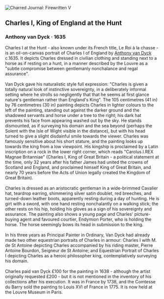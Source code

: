 <div class="artwork-of-the-day">
  <div class="container">
    <div class="img-wrapper">
      <img
        src="https://uploads7.wikiart.org/images/anthony-van-dyck/charles-i-king-of-england-at-the-hunt.jpg!Large.jpg"
        alt="Charred Journal: Firewritten V" />
    </div>
    <div class="artwork-detail">
      <div class="artwork-origin"> 
        <h2 class="artwork-name">Charles I, King of England at the Hunt</h2>
        <h3 class="artist">
          Anthony van Dyck
                    ·  1635
        </h3>
      </div>
      <p class="description">
        <span class="artwork-description-text ng-binding" ng-bind-html="viewModel.ArtworkOfTheDay.Description | unsafe">Charles I at the Hunt - also known under its French title, Le Roi à la chasse - is an oil-on-canvas portrait of Charles I of England by <a target="_blank" href="/en/anthony-van-dyck">Anthony van Dyck</a> c.1635. It depicts Charles dressed in civilian clothing and standing next to a horse as if resting on a hunt, in a manner described by the Louvre as a "subtle compromise between gentlemanly nonchalance and regal assurance".
<br>
<br>Van Dyck gave his naturalistic style full expression: "Charles is given a totally natural look of instinctive sovereignty, in a deliberately informal setting where he strolls so negligently that that he seems at first glance nature's gentleman rather than England's King". The 105 centimetres (41&nbsp;in) by 76 centimetres (30&nbsp;in) painting depicts Charles in lighter colours to the left of the painting, standing out against the darker ground and the shadowed servants and horse under a tree to the right; his dark hat prevents his face from appearing washed out by the sky. He stands dismounted, as if surveying his domain and the sea beyond (perhaps the Solent with the Isle of Wight visible in the distance), but with his head turned to give a slight disdainful smile towards the viewer. Charles was famously sensitive about his short stature, and the painting looks up towards the king from a low viewpoint. His kingship is proclaimed by a Latin inscription on a rock in the lower right corner, which reads "Carolus.I.REX Magnae Britanniae" (Charles I, King of Great Britain - a political statement at the time, only 32 years after his father James had united the crowns of Scotland and England, and proclaimed himself King of Great Britain, and nearly 70 years before the Acts of Union legally created the Kingdom of Great Britain).
<br>
<br>Charles is dressed as an aristocratic gentleman in a wide-brimmed Cavalier hat, teardrop earring, shimmering silver satin doublet, red breeches, and turned-down leather boots, apparently resting during a day of hunting. He is girt with a sword, with one hand resting nonchalantly on a walking stick; the other rests on his hip, holding his gloves as a sign of his sovereignty and assurance. The painting also shows a young page and Charles' picture-buying agent and favoured courtier, Endymion Porter, who is holding the horse. The horse seemingly bows its head in submission to the king.
<br>
<br>In his three years as Principal Painter in Ordinary, Van Dyck had already made two other equestrian portraits of Charles in armour: Charles I with M. de St Antoine depicting Charles accompanied by his riding master, Pierre Antoine Bourdon, Seigneur de St Antoine; and Equestrian Portrait of Charles I depicting Charles as a heroic philosopher king, contemplatively surveying his domain.
<br>
<br>Charles paid van Dyck £100 for the painting in 1638 - although the artist originally requested £200 - but it is not mentioned in the inventory of his collections after his execution. It was in France by 1738, and the Comtesse du Barry sold the painting to Louis XVI of France in 1775. It is now held at the Louvre Museum in Paris.</span>
                        <div class="text-shadow-container" ng-show="showShadow" style=""></div>
      </p>
    </div>
  </div>

</div>
